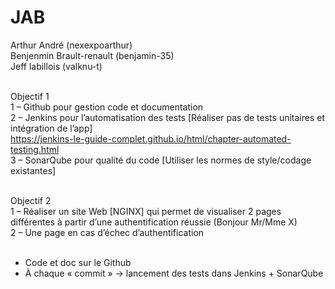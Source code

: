 # JAB
Arthur André (nexexpoarthur) <br>
Benjenmin Brault-renault (benjamin-35) <br>
Jeff labillois (valknu-t) <br> <br>

Objectif 1 <br>
1	– Github pour gestion code et documentation <br>
2	– Jenkins pour l’automatisation des tests [Réaliser pas de tests unitaires et intégration de l’app] <br>
https://jenkins-le-guide-complet.github.io/html/chapter-automated-testing.html
<br>
3	– SonarQube pour qualité du code [Utiliser les normes de style/codage existantes] <br> <br>

Objectif 2 <br>
1	– Réaliser un site Web [NGINX] qui permet de visualiser 2 pages différentes à partir d’une authentification réussie (Bonjour Mr/Mme X) <br>
2	– Une page en cas d’échec d’authentification <br> <br>

-	Code et doc sur le Github <br>
-	À chaque « commit » -> lancement des tests dans Jenkins + SonarQube
